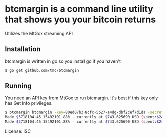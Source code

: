 # btcmargin is a command line utility that shows you your bitcoin returns

Utilizes the MtGox streaming API


## Installation

btcmargin is written in go so you install go if you haven't

```sh
$ go get github.com/tmc/btcmargin
```

## Running

You need an API key from MtGox to run btcmargin. It's best if this key only has Get Info privileges.

```sh
$ btcmargin btcmargin -key=80ed07b3-8cfc-5b27-a4dg-dbf2cef7d1da -secret=j6jfbMc2blT2x14QfgmZKUezFmEKbXIJXAJn5Hqz/lNWmAwWAUOP+O/mNYFph3IN7NFJ/XRmLkXEywjk0rcExA== -value=0.0048 -amount=5000
Made $3718104.45 15492101.88% - currently at $743.625690 USD (spent:$24.00, made:$3718128.45)
Made $3718104.45 15492101.88% - currently at $743.625690 USD (spent:$24.00, made:$3718128.45)
```

License: ISC

